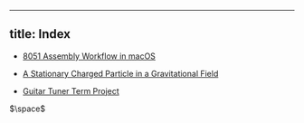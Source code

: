 
---
title: Index
---

- [8051 Assembly Workflow in macOS](posts\8051-assembly-workflow-in-macos\8051-assembly-workflow-in-macos.html)

- [A Stationary Charged Particle in a Gravitational Field](posts\a-stationary-charged-particle-in-a-gravitational-field\a-stationary-charged-particle-in-a-gravitational-field.html)

- [Guitar Tuner Term Project](posts\guitar-tuner-term-project\guitar-tuner-term-project.html)

<!-- trick it into loading katex so i can use the fonts here as well. -->
$\space$